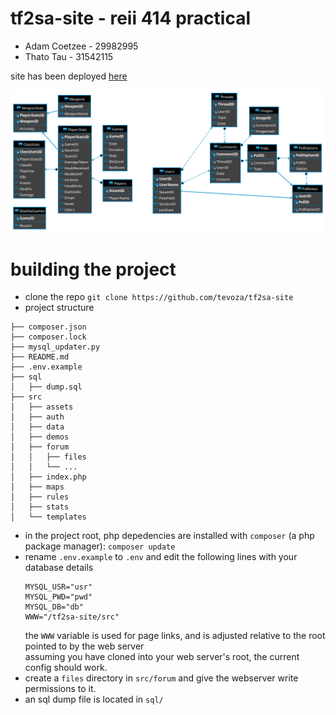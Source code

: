 # tf2sa-site - reii 414 practical
 - Adam Coetzee - 29982995  
 - Thato Tau - 31542115

site has been deployed [here](http://tf2sa.xyz)

![alt text](https://github.com/tevoza/tf2sa-site/blob/main/sql/erd.png?raw=true)

# building the project
 - clone the repo `git clone https://github.com/tevoza/tf2sa-site`
 - project structure
 ```
├── composer.json  
├── composer.lock  
├── mysql_updater.py  
├── README.md  
├── .env.example  
├── sql  
│   ├── dump.sql   
├── src  
│   ├── assets   
│   ├── auth  
│   ├── data  
│   ├── demos  
│   ├── forum  
│   │   ├── files
│   │   └── ...  
│   ├── index.php  
│   ├── maps  
│   ├── rules  
│   ├── stats  
│   └── templates  
 ```
 - in the project root, php depedencies are installed with `composer` (a php package manager):
  `composer update`
 - rename `.env.example` to `.env` and edit the following lines with your database details
   ```
   MYSQL_USR="usr"
   MYSQL_PWD="pwd"
   MYSQL_DB="db"
   WWW="/tf2sa-site/src"
   ```
   the `WWW` variable is used for page links, and is adjusted relative to the root pointed to by the web server  
   assuming you have cloned into your web server's root, the current config should work.
 - create a `files` directory in `src/forum` and give the webserver write permissions to it. 
 - an sql dump file is located in `sql/` 
